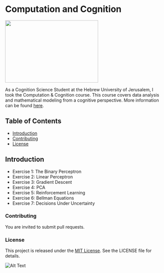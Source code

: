 
# Computation and Cognition

<img src="https://images.techhive.com/images/article/2016/11/brain-100691512-large.jpg?auto=webp&quality=85,70" width= "300" height= "200">

As a Cognition Science Student at the Hebrew University of Jerusalem, I took the Computation & Cognition course. This course covers data analysis and mathematical modeling from a cognitive perspective. More information can be found [here](https://shnaton.huji.ac.il/index.php/NewSyl/06119/2/).

## Table of Contents
- [Introduction](#introduction)
- [Contributing](#contributing)
- [License](#license)

## Introduction
- Exercise 1: The Binary Perceptron
- Exercise 2: Linear Perceptron
- Exercise 3: Gradient Descent
- Exercise 4: PCA
- Exercise 5: Reinforcement Learning
- Exercise 6: Bellman Equations
- Exercise 7: Decisions Under Uncertainty

### Contributing
You are invited to submit pull requests.

### License
This project is released under the [MIT License](https://choosealicense.com/licenses/mit/). See the LICENSE file for details.

![Alt Text](https://media2.giphy.com/media/Iup13qWlzAqsBItALB/giphy.gif?cid=ecf05e47gg33j4eea6shx3jbsqhj55r07gmt6wwkje9e24ah&rid=giphy.gif&ct=g)
